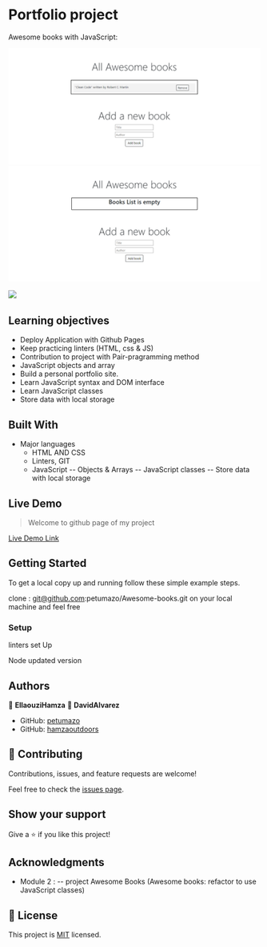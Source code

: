 # Portfolio project

Awesome books with JavaScript: 

![Awesome book](media/readmeImage.png)
![Awesome book](media/readmeImage2.png)


![](https://img.shields.io/badge/Microverse-blueviolet)


## Learning objectives
- Deploy Application with Github Pages
- Keep practicing linters (HTML, css & JS)
- Contribution to project with Pair-pragramming method
- JavaScript objects and array
- Build a personal portfolio site.
- Learn JavaScript syntax and DOM interface
- Learn JavaScript classes
- Store data with local storage


## Built With

- Major languages
  - HTML AND CSS
  - Linters, GIT
  - JavaScript
   -- Objects & Arrays
   -- JavaScript classes
   -- Store data with local storage

## Live Demo 

> Welcome to github page of my project

[Live Demo Link](https://petumazo.github.io/Awesome-books/)

## Getting Started

To get a local copy up and running follow these simple example steps.

clone : git@github.com:petumazo/Awesome-books.git on your local machine and feel free

### Setup

linters set Up

Node updated version

## Authors

👤 **EllaouziHamza**
👤 **DavidAlvarez**

- GitHub: [petumazo](https://github.com/petumazo)
- GitHub: [hamzaoutdoors](https://github.com/Hamzaoutdoors)


## 🤝 Contributing

Contributions, issues, and feature requests are welcome!

Feel free to check the [issues page](https://github.com/petumazo/Awesome-books/issues).

## Show your support

Give a ⭐️ if you like this project!

## Acknowledgments

- Module 2 : 
 -- project Awesome Books (Awesome books: refactor to use JavaScript classes)



## 📝 License

This project is [MIT](https://github.com/git/git-scm.com/blob/main/MIT-LICENSE.txt) licensed.



